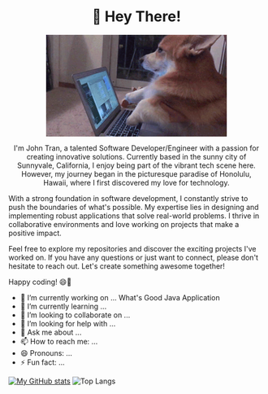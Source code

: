 <h1 align="center">👋 Hey There!</h1>
<p align="center">
<img src="https://github.com/DatGuy8/DatGuy8/blob/main/images/corgiTyping.gif" height="200px" align="center">
</p>
<p align="center">
I'm John Tran, a talented Software Developer/Engineer with a passion for creating innovative solutions. Currently based in the sunny city of Sunnyvale, California, I enjoy being part of the vibrant tech scene here. However, my journey began in the picturesque paradise of Honolulu, Hawaii, where I first discovered my love for technology.

With a strong foundation in software development, I constantly strive to push the boundaries of what's possible. My expertise lies in designing and implementing robust applications that solve real-world problems. I thrive in collaborative environments and love working on projects that make a positive impact.

Feel free to explore my repositories and discover the exciting projects I've worked on. If you have any questions or just want to connect, please don't hesitate to reach out. Let's create something awesome together!

Happy coding! 😄🚀</p>


- 🔭 I’m currently working on ... What's Good Java Application
- 🌱 I’m currently learning ... 
- 👯 I’m looking to collaborate on ...
- 🤔 I’m looking for help with ...
- 💬 Ask me about ...
- 📫 How to reach me: ...
- 😄 Pronouns: ...
- ⚡ Fun fact: ...

[![My GitHub stats](https://github-readme-stats.vercel.app/api?username=DatGuy8)](https://github.com/DatGuy8/github-readme-stats)
![Top Langs](https://github-readme-stats.vercel.app/api/top-langs/?username=DatGuy8&langs_count=8)
